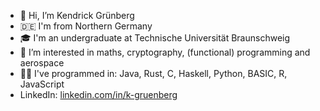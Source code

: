 - 👋 Hi, I’m Kendrick Grünberg
- 🇩🇪 I'm from Northern Germany
- 🎓 I'm an undergraduate at Technische Universität Braunschweig
- 👀 I’m interested in maths, cryptography, (functional) programming and aerospace
- 👨‍💻 I've programmed in: Java, Rust, C, Haskell, Python, BASIC, R, JavaScript
- LinkedIn: [linkedin.com/in/k-gruenberg](https://www.linkedin.com/in/k-gruenberg/)

<!---
k-gruenberg/k-gruenberg is a ✨ special ✨ repository because its `README.md` (this file) appears on your GitHub profile.
You can click the Preview link to take a look at your changes.
--->
